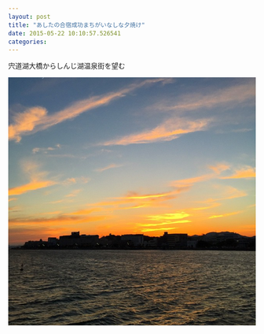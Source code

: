 ```yaml
---
layout: post
title: "あしたの合宿成功まちがいなしな夕焼け"
date: 2015-05-22 10:10:57.526541
categories: 
---
```


宍道湖大橋からしんじ湖温泉街を望む

![](/assets/images/201505/11327991_1146082002083853_273484662_n.jpg)



